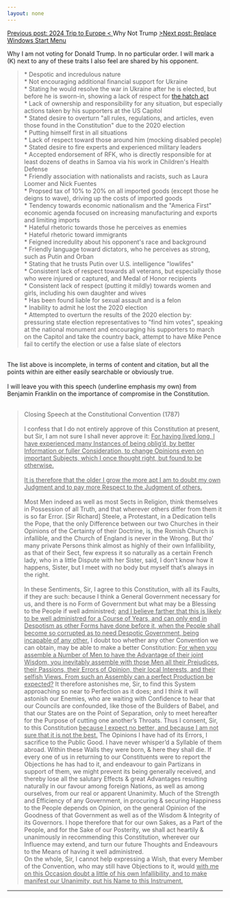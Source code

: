```yaml
---
layout: none
---
```

<p class="pemp"><a class="prev" href="/articles/24tte/"><span class="hide">Previous post: 2024 Trip to Europe</span>
        < </a>Why Not Trump <a class="next" href="/articles/replacestart/">><span class="hide">Next post: Replace Windows
              Start Menu</span></a></p>
<p class="pbody">
      Why I am not voting for Donald Trump. In no particular order. I will mark a (K) next to any of these traits I also
      feel are shared by his opponent.

<blockquote class="regfont">
      * Despotic and incredulous nature
      <br>* Not encouraging additional financial support for Ukraine
      <br>* Stating he would resolve the war in Ukraine after he is elected, but before he is sworn-in, showing a lack
      of respect for <a class="inline" href="https://en.wikipedia.org/wiki/Hatch_Act">the hatch act</a>
      <br>* Lack of ownership and responsibility for any situation, but especially actions taken by his supporters at
      the US Capitol
      <br>* Stated desire to overturn "all rules, regulations, and articles, even those found in the Constitution" due
      to the 2020 election
      <br>* Putting himself first in all situations
      <br>* Lack of respect toward those around him (mocking disabled people)
      <br>* Stated desire to fire experts and experienced military leaders
      <br>* Accepted endorsement of RFK, who is directly responsible for at least dozens of deaths in Samoa via his work
      in Children's Health Defense
      <br>* Friendly association with nationalists and racists, such as Laura Loomer and Nick Fuentes
      <br>* Propsed tax of 10% to 20% on all imported goods (except those he deigns to wave), driving up the costs of
      imported goods
      <br>* Tendency towards economic nationalism and the "America First" economic agenda focused on increasing
      manufacturing and exports and limiting imports
      <br>* Hateful rhetoric towards those he perceives as enemies
      <br>* Hateful rhetoric toward immigrants
      <br>* Feigned incredulity about his opponent's race and background
      <br>* Friendly language toward dictators, who he perceives as strong, such as Putin and Orban
      <br>* Stating that he trusts Putin over U.S. intelligence "lowlifes"
      <br>* Consistent lack of respect towards all veterans, but especially those who were injured or captured, and
      Medal of Honor recipients
      <br>* Consistent lack of respect (putting it mildly) towards women and girls, including his own daughter and wives
      <br>* Has been found liable for sexual assault and is a felon
      <br>* Inability to admit he lost the 2020 election
      <br>* Attempted to overturn the results of the 2020 election by: pressuring state election representatives to
      "find him votes", speaking at the national monument and encouraging his supporters to march on the Capitol and
      take the country back, attempt to have Mike Pence fail to certify the election or use a false slate of electors
      <br>
    </blockquote>
    </p>
<p class="pbody">
      <br>
      The list above is incomplete, in terms of content and citation, but all the points within are either easily
      searchable or obviously true.<br><br>I will leave you with this speech (underline emphasis my own) from Benjamin
      Franklin on the importance of compromise in the Constitution.
      <br><br>
<blockquote class="regfont">
      Closing Speech at the Constitutional Convention (1787)
      <br><br>
      I confess that I do not entirely approve of this Constitution at present, but Sir, I am not sure I shall never
      approve it: <u>For having lived long, I have experienced many Instances of being oblig’d, by better Information or
        fuller Consideration, to change Opinions even on important Subjects, which I once thought right, but found to be
        otherwise.
        <br><br>It is therefore that the older I grow the more apt I am to doubt my own Judgment and to pay more Respect
        to the Judgment of others.</u> <br><br>Most Men indeed as well as most Sects in Religion, think themselves in
      Possession of all Truth, and that wherever others differ from them it is so far Error. [Sir Richard] Steele, a
      Protestant, in a Dedication tells the Pope, that the only Difference between our two Churches in their Opinions of
      the Certainty of their Doctrine, is, the Romish Church is infallible, and the Church of England is never in the
      Wrong. But tho’ many private Persons think almost as highly of their own Infallibility, as that of their Sect, few
      express it so naturally as a certain French lady, who in a little Dispute with her Sister, said, I don’t know how
      it happens, Sister, but I meet with no body but myself that’s always in the right.
      <br><br>
      In these Sentiments, Sir, I agree to this Constitution, with all its Faults, if they are such: because I think a
      General Government necessary for us, and there is no Form of Government but what may be a Blessing to the People
      if well administred; <u>and I believe farther that this is likely to be well administred for a Course of Years,
        and can only end in Despotism as other Forms have done before it, when the People shall become so corrupted as
        to need Despotic Government, being incapable of any other.</u> I doubt too whether any other Convention we can
      obtain, may be able to make a better Constitution: <u>For when you assemble a Number of Men to have the Advantage
        of their joint Wisdom, you inevitably assemble with those Men all their Prejudices, their Passions, their Errors
        of Opinion, their local Interests, and their selfish Views. From such an Assembly can a perfect Production be
        expected?</u> It therefore astonishes me, Sir, to find this System approaching so near to Perfection as it does;
      and I think it will astonish our Enemies, who are waiting with Confidence to hear that our Councils are
      confounded, like those of the Builders of Babel, and that our States are on the Point of Separation, only to meet
      hereafter for the Purpose of cutting one another’s Throats. Thus I consent, Sir, to this Constitution <u>because I
        expect no better, and because I am not sure that it is not the best.</u> The Opinions I have had of its Errors,
      I sacrifice to the Public Good. I have never whisper’d a Syllable of them abroad. Within these Walls they were
      born, & here they shall die. If every one of us in returning to our Constituents were to report the Objections he
      has had to it, and endeavour to gain Partizans in support of them, we might prevent its being generally received,
      and thereby lose all the salutary Effects & great Advantages resulting naturally in our favour among foreign
      Nations, as well as among ourselves, from our real or apparent Unanimity. Much of the Strength and Efficiency of
      any Government, in procuring & securing Happiness to the People depends on Opinion, on the general Opinion of the
      Goodness of that Government as well as of the Wisdom & Integrity of its Governors. I hope therefore that for our
      own Sakes, as a Part of the People, and for the Sake of our Posterity, we shall act heartily & unanimously in
      recommending this Constitution, wherever our Influence may extend, and turn our future Thoughts and Endeavours to
      the Means of having it well administred.
      <br>
      On the whole, Sir, I cannot help expressing a Wish, that every Member of the Convention, who may still have
      Objections to it, would <u>with me on this Occasion doubt a little of his own Infallibility, and to make manifest
        our Unanimity, put his Name to this Instrument.</u>
    </blockquote>
    </p>

* * *
